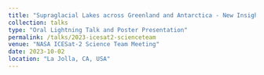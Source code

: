 ```yaml
---
title: "Supraglacial Lakes across Greenland and Antarctica - New Insights from Five Years of ICESat-2 Meltwater Depth Measurements."
collection: talks
type: "Oral Lightning Talk and Poster Presentation"
permalink: /talks/2023-icesat2-scienceteam
venue: "NASA ICESat-2 Science Team Meeting"
date: 2023-10-02
location: "La Jolla, CA, USA"
---
```



